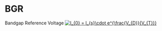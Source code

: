 # BGR
Bandgap Reference Voltage
<a href="https://www.codecogs.com/eqnedit.php?latex=I_{0}&space;=&space;I_{s}\cdot&space;e^{\frac{V_{D}}{V_{T}}}" target="_blank"><img src="https://latex.codecogs.com/gif.latex?I_{0}&space;=&space;I_{s}\cdot&space;e^{\frac{V_{D}}{V_{T}}}" title="I_{0} = I_{s}\cdot e^{\frac{V_{D}}{V_{T}}}" /></a>
